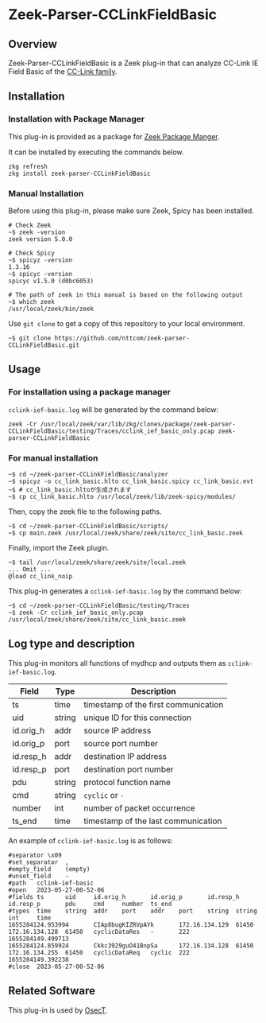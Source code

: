 # Zeek-Parser-CCLinkFieldBasic

## Overview

Zeek-Parser-CCLinkFieldBasic is a Zeek plug-in that can analyze CC-Link IE Field Basic of the [CC-Link family](https://www.cc-link.org/ja/cclink/index.html).

## Installation

### Installation with Package Manager

This plug-in is provided as a package for [Zeek Package Manger](https://docs.zeek.org/projects/package-manager/en/stable/index.html).

It can be installed by executing the commands below.

```
zkg refresh
zkg install zeek-parser-CCLinkFieldBasic
```
### Manual Installation

Before using this plug-in, please make sure Zeek, Spicy has been installed.

````
# Check Zeek
~$ zeek -version
zeek version 5.0.0

# Check Spicy
~$ spicyz -version
1.3.16
~$ spicyc -version
spicyc v1.5.0 (d0bc6053)

# The path of zeek in this manual is based on the following output
~$ which zeek
/usr/local/zeek/bin/zeek
````

Use `git clone` to get a copy of this repository to your local environment.
```
~$ git clone https://github.com/nttcom/zeek-parser-CCLinkFieldBasic.git
```

## Usage

### For installation using a package manager

`cclink-ief-basic.log` will be generated by the command below:

```
zeek -Cr /usr/local/zeek/var/lib/zkg/clones/package/zeek-parser-CCLinkFieldBasic/testing/Traces/cclink_ief_basic_only.pcap zeek-parser-CCLinkFieldBasic
```

### For manual installation

```
~$ cd ~/zeek-parser-CCLinkFieldBasic/analyzer
~$ spicyz -o cc_link_basic.hlto cc_link_basic.spicy cc_link_basic.evt
~$ # cc_link_basic.hltoが生成されます
~$ cp cc_link_basic.hlto /usr/local/zeek/lib/zeek-spicy/modules/
```

Then, copy the zeek file to the following paths.
```
~$ cd ~/zeek-parser-CCLinkFieldBasic/scripts/
~$ cp main.zeek /usr/local/zeek/share/zeek/site/cc_link_basic.zeek
```

Finally, import the Zeek plugin.

```
~$ tail /usr/local/zeek/share/zeek/site/local.zeek
... Omit ...
@load cc_link_noip
```

This plug-in generates a `cclink-ief-basic.log` by the command below:
```
~$ cd ~/zeek-parser-CCLinkFieldBasic/testing/Traces
~$ zeek -Cr cclink_ief_basic_only.pcap /usr/local/zeek/share/zeek/site/cc_link_basic.zeek
```

## Log type and description

This plug-in monitors all functions of mydhcp and outputs them as `cclink-ief-basic.log`.

| Field | Type | Description |
| --- | --- | --- |
| ts | time | timestamp of the first communication |
| uid | string | unique ID for this connection |
| id.orig_h | addr | source IP address |
| id.orig_p | port | source port number |
| id.resp_h | addr | destination IP address  |
| id.resp_p | port | destination port number   |
| pdu | string | protocol function name |
| cmd | string | `cyclic` or `-` |
| number | int | number of packet occurrence |
| ts_end | time | timestamp of the last communication |

An example of `cclink-ief-basic.log` is as follows:
```
#separator \x09
#set_separator  ,
#empty_field    (empty)
#unset_field    -
#path   cclink-ief-basic
#open   2023-05-27-00-52-06
#fields ts      uid     id.orig_h       id.orig_p       id.resp_h       id.resp_p       pdu     cmd     number  ts_end
#types  time    string  addr    port    addr    port    string  string  int     time
1655284124.953994       CIAp8bugKIZRVpAYk       172.16.134.129  61450   172.16.134.128  61450   cyclicDataRes   -       222     1655284149.499713
1655284124.859924       Ckkc3929guO41BnpSa      172.16.134.128  61450   172.16.134.255  61450   cyclicDataReq   cyclic  222     1655284149.392238
#close  2023-05-27-00-52-06
```

## Related Software

This plug-in is used by [OsecT](https://github.com/nttcom/OsecT).
